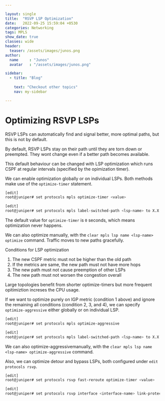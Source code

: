 ```yaml
---

layout: single
title:  "RSVP LSP Optimization"
date:   2022-09-25 15:59:04 +0530
categories: Networking
tags: MPLS
show_date: true
classes: wide
header:
  teaser: /assets/images/junos.png
author:
  name     : "Junos"
  avatar   : "/assets/images/junos.png"

sidebar:
  - title: "Blog"
   
    text: "Checkout other topics"
    nav: my-sidebar

---
```


# Optimizing RSVP LSPs

RSVP LSPs can automatically find and signal better, more optimal paths, but this is not by default.

By default, RSVP LSPs stay on their path until they are torn down or preempted. They wont change even if a better path becomes available.

This default behaviour can be changed with LSP optimization which runs CSPF at regular intervals (specified by the opimization timer).

We can enable optimization globally or on individual LSPs. Both methods make use of the `optimize-timer` statement.

```sh
[edit]
root@juniper# set protocols mpls optimize-timer <value>
```

```sh
[edit]
root@juniper# set protocols mpls label-switched-path <lsp-name> to X.X.X.X optimize-timer <value>
```

The default value for `optimize-timer` is `0` seconds, which means optimization never happens.

We can also optimize manually, with the `clear mpls lsp name <lsp-name> optimize` command. Traffic moves to new paths gracefully.



Conditions for LSP optimization

1. The new CSPF metric must not be higher than the old path
2. If the metrics are same, the new path must not have more hops
3. The new path must not cause preemption of other LSPs
4. The new path must not worsen the congestion overall 

Large topologies benefit from shorter optimize-timers but more frequent opitimiztion increses the CPU usage.

If we want to optimize purely on IGP metric (condition 1 above) and ignore the remaining all conditions (condition 2, 3, and 4), we can specify `optimize-aggressive` either globally or on individual LSP.



```sh
[edit]
root@juniper# set protocols mpls optimize-aggressive
```

```sh
[edit]
root@juniper# set protocols mpls label-switched-path <lsp-name> to X.X.X.X optimize-aggressive
```

We can also optimize-aggressivemanually, with the `clear mpls lsp name <lsp-name> optimize-aggressive` command.

Also, we can optimize detour and bypass LSPs, both configured under `edit protocols rsvp`.

```sh
[edit]
root@juniper# set protocols rsvp fast-reroute optimize-timer <value>
```

```sh
[edit]
root@juniper# set protocols rsvp interface <interface-name> link-protection optimize-timer <value>
```

